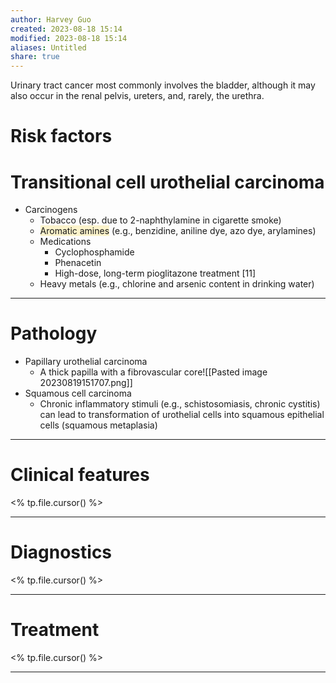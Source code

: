 ```yaml
---
author: Harvey Guo
created: 2023-08-18 15:14
modified: 2023-08-18 15:14
aliases: Untitled
share: true
---
```

Urinary tract cancer most commonly involves the bladder, although it may also occur in the renal pelvis, ureters, and, rarely, the urethra.
# Risk factors
# Transitional cell urothelial carcinoma
- Carcinogens
	- Tobacco (esp. due to 2-naphthylamine in cigarette smoke)
	- <span style="background:rgba(240, 200, 0, 0.2)">Aromatic amines</span> (e.g., benzidine, aniline dye, azo dye, arylamines)
	- Medications
		- Cyclophosphamide
		- Phenacetin 
		- High-dose, long-term pioglitazone treatment [11]
	- Heavy metals (e.g., chlorine and arsenic content in drinking water)

---
# Pathology
- Papillary urothelial carcinoma
	- A thick papilla with a fibrovascular core![[Pasted image 20230819151707.png]]
- Squamous cell carcinoma
	- Chronic inflammatory stimuli (e.g., schistosomiasis, chronic cystitis) can lead to transformation of urothelial cells into squamous epithelial cells (squamous metaplasia)

---
# Clinical features
<% tp.file.cursor() %>

---
# Diagnostics
<% tp.file.cursor() %>

---
# Treatment
<% tp.file.cursor() %>

---
